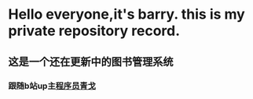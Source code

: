# Hello everyone,it's barry. this is my private repository record.
## 这是一个还在更新中的图书管理系统
### 跟随b站up主[程序员青戈](https://space.bilibili.com/402779077)
<!---
